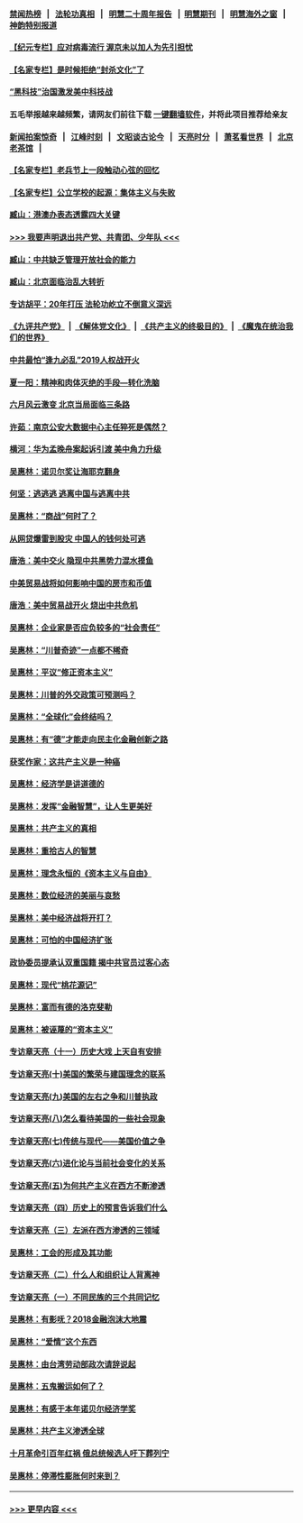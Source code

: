 #### [禁闻热榜](热点新闻.md?=0)  &nbsp;&nbsp;|&nbsp;&nbsp; [法轮功真相](https://github.com/gfw-breaker/truth/blob/master/README.md?=0) &nbsp;&nbsp;|&nbsp;&nbsp; [明慧二十周年报告](https://github.com/gfw-breaker/mh-reports/blob/master/README.md?=0) &nbsp;&nbsp;|&nbsp;&nbsp;[明慧期刊](https://github.com/gfw-breaker/mh-qikan) &nbsp;&nbsp;|&nbsp;&nbsp; [明慧海外之窗](https://github.com/gfw-breaker/mh-news/blob/master/README.md?=0) &nbsp;&nbsp;|&nbsp;&nbsp; [神韵特别报道](https://github.com/gfw-breaker/mh-news/blob/master/shenyun.md?=0)
#### [【纪元专栏】应对病毒流行 渥京未以加人为先引担忧](../pages/nsc423/n11875714.md?t=03100103) 
#### [【名家专栏】是时候拒绝“封杀文化”了](../pages/nsc423/n11814093.md?t=03100103) 
#### [“黑科技”治国激发美中科技战](../pages/nsc423/n11638056.md?t=03100103) 
#### 五毛举报越来越频繁，请网友们前往下载 [一键翻墙软件](https://github.com/gfw-breaker/ssr-accounts)，并将此项目推荐给亲友
#### [新闻拍案惊奇](https://github.com/gfw-breaker/banned-news/blob/master/pages/link4.md) &nbsp;&nbsp;|&nbsp;&nbsp; [江峰时刻](https://github.com/gfw-breaker/banned-news/blob/master/pages/link4.md) &nbsp;&nbsp;|&nbsp;&nbsp; [文昭谈古论今](https://github.com/gfw-breaker/banned-news/blob/master/pages/link4.md) &nbsp;&nbsp;|&nbsp;&nbsp; [天亮时分](https://github.com/gfw-breaker/banned-news/blob/master/pages/link4.md) &nbsp;&nbsp;|&nbsp;&nbsp; [萧茗看世界](https://github.com/gfw-breaker/banned-news/blob/master/pages/link4.md) &nbsp;&nbsp;|&nbsp;&nbsp; [北京老茶馆](https://github.com/gfw-breaker/banned-news/blob/master/pages/link4.md) &nbsp;&nbsp;|&nbsp;&nbsp; 
#### [【名家专栏】老兵节上一段触动心弦的回忆](../pages/nsc423/n11646016.md?t=03100103) 
#### [【名家专栏】公立学校的起源：集体主义与失败](../pages/nsc423/n11601833.md?t=03100103) 
#### [臧山：港澳办表态透露四大关键](../pages/nsc423/n11421628.md?t=03100103) 
#### [>>> 我要声明退出共产党、共青团、少年队 <<<](https://github.com/begood0513/goodnews/blob/master/quit/letter.md) 
#### [臧山：中共缺乏管理开放社会的能力](../pages/nsc423/n11407457.md?t=03100103) 
#### [臧山：北京面临治乱大转折](../pages/nsc423/n11406895.md?t=03100103) 
#### [专访胡平：20年打压 法轮功屹立不倒意义深远](../pages/nsc423/n11398800.md?t=03100103) 
#### [《九评共产党》](https://github.com/begood0513/9ping.md/blob/master/README.md) &nbsp;|&nbsp; [《解体党文化》](../../../../jtdwh.md/blob/master/README.md)  &nbsp;|&nbsp; [《共产主义的终极目的》](../../../../gczydzjmd.md/blob/master/README.md) &nbsp;|&nbsp; [《魔鬼在统治我们的世界》](../../../../mgztzwmdsj.md/blob/master/README.md) 
#### [中共最怕“逢九必乱”2019人权战开火](../pages/nsc423/n11385248.md?t=03100103) 
#### [夏一阳：精神和肉体灭绝的手段—转化洗脑](../pages/nsc423/n11368250.md?t=03100103) 
#### [六月风云激变 北京当局面临三条路](../pages/nsc423/n11313668.md?t=03100103) 
#### [许茹：南京公安大数据中心主任猝死是偶然？](../pages/nsc423/n11064744.md?t=03100103) 
#### [横河：华为孟晚舟案起诉引渡 美中角力升级](../pages/nsc423/n11027230.md?t=03100103) 
#### [吴惠林：诺贝尔奖让海耶克翻身](../pages/nsc423/n10890049.md?t=03100103) 
#### [何坚：逃逃逃 逃离中国与逃离中共](../pages/nsc423/n10592891.md?t=03100103) 
#### [吴惠林：“商战”何时了？](../pages/nsc423/n10573558.md?t=03100103) 
#### [从网贷爆雷到股灾 中国人的钱何处可逃](../pages/nsc423/n10572800.md?t=03100103) 
#### [唐浩：美中交火 隐现中共黑势力混水摸鱼](../pages/nsc423/n10544040.md?t=03100103) 
#### [中美贸易战将如何影响中国的房市和币值](../pages/nsc423/n10543697.md?t=03100103) 
#### [唐浩：美中贸易战开火 烧出中共危机](../pages/nsc423/n10540126.md?t=03100103) 
#### [吴惠林：企业家是否应负较多的“社会责任”](../pages/nsc423/n10535022.md?t=03100103) 
#### [吴惠林：“川普奇迹”一点都不稀奇](../pages/nsc423/n10512808.md?t=03100103) 
#### [吴惠林：平议“修正资本主义”](../pages/nsc423/n10495724.md?t=03100103) 
#### [吴惠林：川普的外交政策可预测吗？](../pages/nsc423/n10462387.md?t=03100103) 
#### [吴惠林：“全球化”会终结吗？](../pages/nsc423/n10452838.md?t=03100103) 
#### [吴惠林：有“德”才能走向民主化金融创新之路](../pages/nsc423/n10432292.md?t=03100103) 
#### [获奖作家：这共产主义是一种癌](../pages/nsc423/n10431541.md?t=03100103) 
#### [吴惠林：经济学是讲道德的](../pages/nsc423/n10398014.md?t=03100103) 
#### [吴惠林：发挥“金融智慧”，让人生更美好](../pages/nsc423/n10375019.md?t=03100103) 
#### [吴惠林：共产主义的真相](../pages/nsc423/n10351394.md?t=03100103) 
#### [吴惠林：重拾古人的智慧](../pages/nsc423/n10337691.md?t=03100103) 
#### [吴惠林：理念永恒的《资本主义与自由》](../pages/nsc423/n10316274.md?t=03100103) 
#### [吴惠林：数位经济的美丽与哀愁](../pages/nsc423/n10292946.md?t=03100103) 
#### [吴惠林：美中经济战将开打？](../pages/nsc423/n10258825.md?t=03100103) 
#### [吴惠林：可怕的中国经济扩张](../pages/nsc423/n10219147.md?t=03100103) 
#### [政协委员提承认双重国籍 揭中共官员过客心态](../pages/nsc423/n10208809.md?t=03100103) 
#### [吴惠林：现代“桃花源记”](../pages/nsc423/n10185234.md?t=03100103) 
#### [吴惠林：富而有德的洛克斐勒](../pages/nsc423/n10142264.md?t=03100103) 
#### [吴惠林：被诬蔑的“资本主义”](../pages/nsc423/n10124816.md?t=03100103) 
#### [专访章天亮（十一）历史大戏 上天自有安排](../pages/nsc423/n10094905.md?t=03100103) 
#### [专访章天亮(十)美国的繁荣与建国理念的联系](../pages/nsc423/n10094899.md?t=03100103) 
#### [专访章天亮(九)美国的左右之争和川普执政](../pages/nsc423/n10094889.md?t=03100103) 
#### [专访章天亮(八)怎么看待美国的一些社会现象](../pages/nsc423/n10094857.md?t=03100103) 
#### [专访章天亮(七)传统与现代——美国价值之争](../pages/nsc423/n10093140.md?t=03100103) 
#### [专访章天亮(六)进化论与当前社会变化的关系](../pages/nsc423/n10092036.md?t=03100103) 
#### [专访章天亮(五)为何共产主义在西方不断渗透](../pages/nsc423/n10083620.md?t=03100103) 
#### [专访章天亮（四）历史上的预言告诉我们什么](../pages/nsc423/n10083606.md?t=03100103) 
#### [专访章天亮（三）左派在西方渗透的三领域](../pages/nsc423/n10081115.md?t=03100103) 
#### [吴惠林：工会的形成及其功能](../pages/nsc423/n10080633.md?t=03100103) 
#### [专访章天亮（二）什么人和组织让人背离神](../pages/nsc423/n10076637.md?t=03100103) 
#### [专访章天亮（一）不同民族的三个共同记忆](../pages/nsc423/n10074188.md?t=03100103) 
#### [吴惠林：有影呒？2018金融泡沫大地震](../pages/nsc423/n10040534.md?t=03100103) 
#### [吴惠林：“爱情”这个东西](../pages/nsc423/n10019423.md?t=03100103) 
#### [吴惠林：由台湾劳动部政次请辞说起](../pages/nsc423/n9979679.md?t=03100103) 
#### [吴惠林：五鬼搬运如何了？](../pages/nsc423/n9925338.md?t=03100103) 
#### [吴惠林：有感于本年诺贝尔经济学奖](../pages/nsc423/n9871883.md?t=03100103) 
#### [吴惠林：共产主义渗透全球](../pages/nsc423/n9812748.md?t=03100103) 
#### [十月革命引百年红祸 俄总统候选人吁下葬列宁](../pages/nsc423/n9810182.md?t=03100103) 
#### [吴惠林：停滞性膨胀何时来到？](../pages/nsc423/n9764136.md?t=03100103) 

----
#### [ >>> 更早内容 <<< ](../indexes/nsc423-earlier.md)
